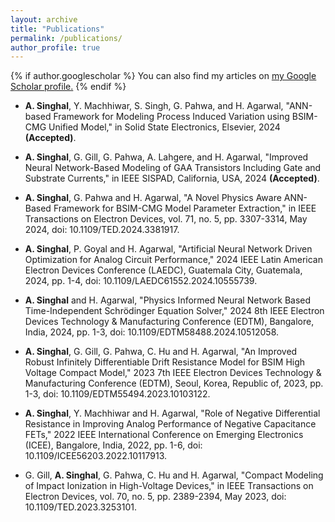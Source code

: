 ```yaml
---
layout: archive
title: "Publications"
permalink: /publications/
author_profile: true
---
```


{% if author.googlescholar %}
  You can also find my articles on <u><a href="{{https://scholar.google.com/citations?hl=en&user=3YM2KYgAAAAJ}}">my Google Scholar profile</a>.</u>
{% endif %}


* **A. Singhal**, Y. Machhiwar, S. Singh, G. Pahwa, and H. Agarwal, "ANN-based Framework for Modeling Process Induced Variation using BSIM-CMG Unified Model," in Solid State Electronics, Elsevier, 2024 **(Accepted)**.

* **A. Singhal**, G. Gill, G. Pahwa, A. Lahgere, and H. Agarwal, "Improved Neural Network-Based Modeling of GAA Transistors Including Gate and Substrate Currents," in IEEE SISPAD, California, USA, 2024 **(Accepted)**.

* **A. Singhal**, G. Pahwa and H. Agarwal, "A Novel Physics Aware ANN-Based Framework for BSIM-CMG Model Parameter Extraction," in IEEE Transactions on Electron Devices, vol. 71, no. 5, pp. 3307-3314, May 2024, doi: 10.1109/TED.2024.3381917.

* **A. Singhal**, P. Goyal and H. Agarwal, "Artificial Neural Network Driven Optimization for Analog Circuit Performance," 2024 IEEE Latin American Electron Devices Conference (LAEDC), Guatemala City, Guatemala, 2024, pp. 1-4, doi: 10.1109/LAEDC61552.2024.10555739.

* **A. Singhal** and H. Agarwal, "Physics Informed Neural Network Based Time-Independent Schrödinger Equation Solver," 2024 8th IEEE Electron Devices Technology & Manufacturing Conference (EDTM), Bangalore, India, 2024, pp. 1-3, doi: 10.1109/EDTM58488.2024.10512058.

* **A. Singhal**, G. Gill, G. Pahwa, C. Hu and H. Agarwal, "An Improved Robust Infinitely Differentiable Drift Resistance Model for BSIM High Voltage Compact Model," 2023 7th IEEE Electron Devices Technology & Manufacturing Conference (EDTM), Seoul, Korea, Republic of, 2023, pp. 1-3, doi: 10.1109/EDTM55494.2023.10103122.

* **A. Singhal**, Y. Machhiwar and H. Agarwal, "Role of Negative Differential Resistance in Improving Analog Performance of Negative Capacitance FETs," 2022 IEEE International Conference on Emerging Electronics (ICEE), Bangalore, India, 2022, pp. 1-6, doi: 10.1109/ICEE56203.2022.10117913.
  
* G. Gill, **A. Singhal**, G. Pahwa, C. Hu and H. Agarwal, "Compact Modeling of Impact Ionization in High-Voltage Devices," in IEEE Transactions on Electron Devices, vol. 70, no. 5, pp. 2389-2394, May 2023, doi: 10.1109/TED.2023.3253101.
